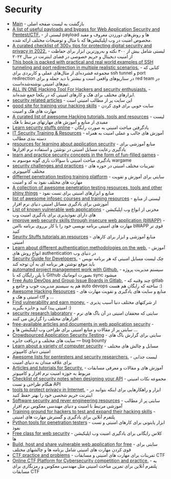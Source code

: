 # Security 

- [Main](./README.md) - بازگشت به لیست صفحه اصلی
- [A list of useful payloads and bypass for Web Application Security and Pentest/CTF.](https://github.com/swisskyrepo/PayloadsAllTheThings) - لیستی از payload ها و روش‌های دورزدن معروف و مفید مخصوص امنیت در وب اپلیکیشن‌ها که با مثال و توضیحات مختلف ارائه شده.
- [A curated checklist of 300+ tips for protecting digital security and privacy in 2022.](http://github.com/Lissy93/personal-security-checklist) - لیستی شامل بیش از ۳۰۰ نکته و به‌روزترین ابزار برای حفاظت از امنیت دیجیتال و حریم خصوصی در فضای اینترنت در سال ۲۰۲۲
- [This book is packed with practical and real world examples of SSH tunneling and port redirection in multiple realistic scenarios.](http://github.com/opsdisk/the_cyber_plumbers_handbook) - کتابی که مجموعه فشرده‌ای از مثال‌های عملی و کاربردی برای ssh tunnel و port redirection در سناریوهای واقعی است و بیشتر با دید حمله و برای red team در تیم‌های امنیتی نوشته‌شده‌است. 
- [ALL IN ONE Hacking Tool For Hackers and security enthusiasts.](https://github.com/Z4nzu/hackingtool) - ابزارهای مختلف برای هک و کارهای امنیتی که در یکجا جمع شده‌اند.
- [security related articles](http://null-byte.wonderhowto.com) - این سایت پر از مطالب امنیتی است
- [good site for training your hacking skills](http://root-me.org) - سایت خوبی برای قوی کردن مهارت های هک و امنیت
- [A curated list of awesome Hacking tutorials, tools and resources](http://github.com/carpedm20/awesome-hacking) - لیست مفیدی از منابع و آموزش های مهارتهای مرتبط با هک
- [Learn security stuffs online](https://www.cybrary.it) - یادگرفتن مباحث امنیتی به صورت رایگان
- [IT Security Training & Resources](http://resources.infosecinstitute.com) - آموزش های جالب و عملی امنیت به همراه دسته بندی مطالب
- [resources for learning about application security](http://github.com/paragonie/awesome-appsec) - منابع آموزشی برای یادگیری رعایت مسایل امنیتی در نوشتن و استفاده نرم افزارها
- [learn and practice security concepts in the form of fun-filled games](http://overthewire.org/wargames) - یادگیری مباحث امنیتی با سوالات بازی گونه موسوم به wargame
- [security challenges and practices](http://hackthis.co.uk) - تمرینات مختلف امنیتی در حوزه های مختلف کامپیوتری
- [differnet penetration testing training platform](http://w3challs.com) - سایتی برای آموزش و تقویت مهارت های مختلف نفوذ به کد و امنیت
- [A collection of awesome penetration testing resources, tools and other shiny things](http://github.com/enaqx/awesome-pentest) - منابع و ابزارهای امنیتی برای تست نفوذ 
- [list of awesome infosec courses and training resources](http://github.com/onlurking/awesome-infosec) - لیستی از منابع آموزشی برای یادگیری مسائل امنیتی دنیای نرم افزار
- [List of known vulnerable web applications](http://github.com/OWASP/OWASP-VWAD) - مخزنی از  انواع وب اپلیکیشن های دارای نفوذپذیری برای یادگیری امنیت وب
- [improve web security skills through insecure web application (bWAPP)](http://itsecgames.com) - مهارت های امنیتی برنامه نویسی خود را با کار برروی برنامه ناامن bWAPP قوی تر کنید
- [Seurity Stuffs tutorials an resources](http://fuzzysecurity.com) - منابع آموزشی و ابزار برای کارهای امنیتی
- [Learn about different authentication methodologies on the web.](http://github.com/teesloane/Auth-Boss) - آموزش انواع روش های authentication در دنیای وب
- [Security Guide for Developers.](http://github.com/FallibleInc/security-guide-for-developers) - چک لیست مسایل امنیتی که هر برنامه نویس باید موقع نوشتن هر برنامه ای به آن توجه کند
- [automated project management work with Github.](http://waffle.io) - سیستم مدیریت پروژه با پلن رایگان که با Github بصورت اتوماتیک sync میشود
- [Free Auto DevOps and Group Issue Boards in Gitlab.](http://gitlab.com) - چند وقتیه که gitlab هم یه سیستم مدیریت خوب و جامع و auto devops ساخته که رایگان هم هست :)
- [Awesome Hacking Resources](http://github.com/vitalysim/Awesome-Hacking-Resources) - منابع و سایت های یادگیری و تقویت مهارت های امنیتی و هک و ctf و ...
- [Find vulnerability and earn money.](http://hackerone.com) - از شرکتهای مختلف دنیا آسیب پذیری امنیتی پیدا کنید و جایزه بگیرید :)
- [security research laboratory](http://vulnerability-lab.com) - سایتی که محققان امنیتی در آن باگ های نرم افزارهای مختلف را گزارش می کنند
- [free-available articles and documents in web application security](http://owasp.org) - سایتی پر از مقالات و منابع امنیتی برای طراحی وب اپلیکیشن ها و ...
- [Crowdsourced Application Security Testing](http://bugcrowd.com) - سایتی برای گزارش باگ های سایت های مختلف و دریافت جایزه — bug bounty
- [Learn about a variety of computer security](http://exploit-exercises.com) - مسایل و چالش های مختلف امنیتی دنیای کامپیوتر 
- [Awesome lists for pentesters and security researchers.](http://github.com/Hack-with-Github/Awesome-Hacking) - لیست جذابی برای علاقه مندان به دنیای امنیت
- [Articles and tutorials for Security.](http://0x00sec.org) - آموزش های و مقالات و معرفی مسابقات مربوط به حوزه امنیت نرم افزار و کامپیوتر 
- [Checklist of security notes when designing your API](http://github.com/shieldfy/API-Security-Checklist) - مجموعه نکات امنیتی هنگام طراحی و تست API
- [tools to protect privacy in Internet.](http://privacytools.io) - ابزار و راهکارهایی برای اینکه بتوانید در اینترنت حریم شخصی خود را بهتر حفظ کنید
- [Software security and rever engineering resources](http://opensecuritytraining.info) - سایتی پر از مطالب آموزشی مرتبط با امنیت و دنیای مهندسی معکوس نرم افزار
- [Training ground for hackers to test and expand their hacking skills](http://hackthissite.org) - پلتفرم آنلاین برای یادگیری و گسترش مهارت های امنیتی
- [Python tools for penetration testers](http://github.com/dloss/python-pentest-tools) -    ابزار پایتونی برای کارهای امنیتی و تست نفوذ
- [Free class for web security](http://github.com/Hacker0x01/hacker101) - کلاس رایگانی برای یادگیری امنیت وب اپلیکیشن ها
- [Build, host and share vulnerable web application for free](https://hack.me) - سایتی برای قوی کردن مهارت های امنیتی شامل برنامه ها و چالشهای مختلف
- [CTF practice and problems](http://ctflearn.com) - تمرینات برای مهارت های امنیتی و مسابقات CTF
- [Online CTF Platform for Cybersecurity competition and practice.](https://picoctf.org) -  یه پلتفرم آنلاین برای تمرین مباحث امنیتی مثل مهندسی معکوس و رمزنگاری برای مسابقات CTF
